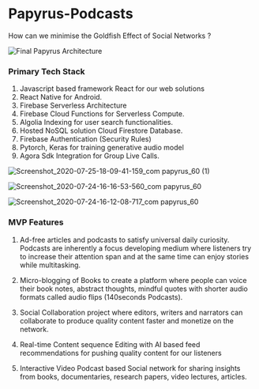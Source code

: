 # Papyrus-Podcasts
How can we minimise the Goldfish Effect of Social Networks ?

![Final Papyrus Architecture](https://user-images.githubusercontent.com/13198518/139237551-74bffc16-b384-4430-8610-c08664949f13.jpg)

 ### Primary Tech Stack ###
 
1. Javascript based framework React for our web solutions
2. React Native for Android.
3. Firebase Serverless Architecture
4. Firebase Cloud Functions for Serverless Compute.
5. Algolia Indexing for user search functionalities.
6. Hosted NoSQL solution Cloud Firestore Database.
7. Firebase Authentication (Security Rules)
8. Pytorch, Keras for training generative audio model
9. Agora Sdk Integration for Group Live Calls.

![Screenshot_2020-07-25-18-09-41-159_com papyrus_60 (1)](https://user-images.githubusercontent.com/13198518/139239135-e683c146-1af4-4814-8ce8-a0b725faea0e.jpg)

![Screenshot_2020-07-24-16-16-53-560_com papyrus_60](https://user-images.githubusercontent.com/13198518/139239182-c92370ce-a564-46d0-906e-9a55c2943bda.jpg)

![Screenshot_2020-07-24-16-12-08-717_com papyrus_60](https://user-images.githubusercontent.com/13198518/139239194-444bf9af-9c92-4783-b340-15a72a391f7d.jpg)

### MVP Features ###

1. Ad-free articles and podcasts to satisfy universal daily curiosity. Podcasts are
inherently a focus developing medium where listeners try to increase their
attention span and at the same time can enjoy stories while multitasking.

2. Micro-blogging of Books to create a platform where people can voice their book
notes, abstract thoughts, mindful quotes with shorter audio formats called audio
flips (140seconds Podcasts).

3. Social Collaboration project where editors, writers and narrators can collaborate to
produce quality content faster and monetize on the network.

4. Real-time Content sequence Editing with AI based feed recommendations for
pushing quality content for our listeners

5. Interactive Video Podcast based Social network for sharing insights from books, documentaries, research papers, video lectures, articles.
